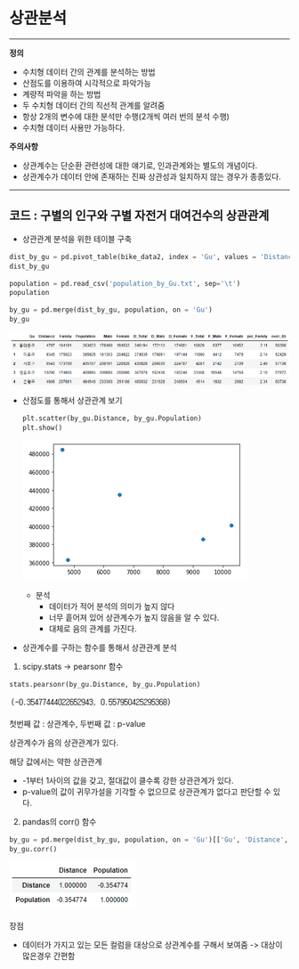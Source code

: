 # 상관분석

---



**정의**

- 수치형 데이터 간의 관계를 분석하는 방법
- 산점도를 이용하여 시각적으로 파악가능
- 계량적 파악을 하는 방법
- 두 수치형 데이터 간의 직선적 관계를 알려줌
- 항상 2개의 변수에 대한 분석만 수행(2개씩 여러 번의 분석 수행)
- 수치형 데이터 사용만 가능하다.



**주의사항**

- 상관계수는 단순환 관련성에 대한 얘기로, 인과관계와는 별도의 개념이다.
- 상관계수가 데이터 안에 존재하는 진짜 상관성과 일치하지 않는 경우가 종종있다.



---

## 코드 : 구별의 인구와 구별 자전거 대여건수의 상관관계

- 상관관계 분석을 위한 테이블 구축

```python
dist_by_gu = pd.pivot_table(bike_data2, index = 'Gu', values = 'Distance', aggfunc = len)
dist_by_gu
```

```python
population = pd.read_csv('population_by_Gu.txt', sep='\t')
population
```

```python
by_gu = pd.merge(dist_by_gu, population, on = 'Gu')
by_gu
```

![image-20220514213931334](correlation_analysis.assets/image-20220514213931334.png)



- 산점도를 통해서 상관관계 보기

  ```python
  plt.scatter(by_gu.Distance, by_gu.Population)
  plt.show()
  ```

  ![image-20220514213956878](correlation_analysis.assets/image-20220514213956878.png)

  - 분석
    - 데이터가 적어 분석의 의미가 높지 않다
    - 너무 흩어져 있어 상관계수가 높지 않음을 알 수 있다.
    - 대체로 음의 관계를 가진다.



- 상관계수를 구하는 함수를 통해서 상관관계 분석

1. scipy.stats -> pearsonr 함수

```python
stats.pearsonr(by_gu.Distance, by_gu.Population)
```

![image-20220514214052816](correlation_analysis.assets/image-20220514214052816.png)

첫번째 값 : 상관계수, 두번째 값 : p-value

상관계수가 음의 상관관계가 있다.

해당 값에서는 약한 상관관계

- -1부터 1사이의 값을 갖고, 절대값이 클수록 강한 상관관계가 있다.
- p-value의 값이 귀무가설을 기각할 수 없으므로 상관관계가 없다고 판단할 수 있다.



2. pandas의 corr() 함수

```python
by_gu = pd.merge(dist_by_gu, population, on = 'Gu')[['Gu', 'Distance', 'Population']]
by_gu.corr()
```

![image-20220514214141307](correlation_analysis.assets/image-20220514214141307.png)

장점

- 데이터가 가지고 있는 모든 컬럼을 대상으로 상관계수를 구해서 보여줌 -> 대상이 많은경우 간편함